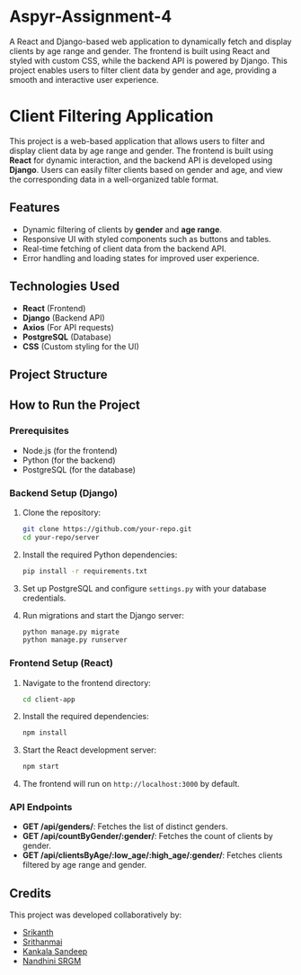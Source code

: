# Aspyr-Assignment-4
A React and Django-based web application to dynamically fetch and display clients by age range and gender. The frontend is built using React and styled with custom CSS, while the backend API is powered by Django. This project enables users to filter client data by gender and age, providing a smooth and interactive user experience. 
 
# Client Filtering Application

This project is a web-based application that allows users to filter and display client data by age range and gender. The frontend is built using **React** for dynamic interaction, and the backend API is developed using **Django**. Users can easily filter clients based on gender and age, and view the corresponding data in a well-organized table format.

## Features
- Dynamic filtering of clients by **gender** and **age range**.
- Responsive UI with styled components such as buttons and tables.
- Real-time fetching of client data from the backend API.
- Error handling and loading states for improved user experience.

## Technologies Used
- **React** (Frontend)
- **Django** (Backend API)
- **Axios** (For API requests)
- **PostgreSQL** (Database)
- **CSS** (Custom styling for the UI)

## Project Structure


## How to Run the Project

### Prerequisites
- Node.js (for the frontend)
- Python (for the backend)
- PostgreSQL (for the database)

### Backend Setup (Django)
1. Clone the repository:
    ```bash
    git clone https://github.com/your-repo.git
    cd your-repo/server
    ```

2. Install the required Python dependencies:
    ```bash
    pip install -r requirements.txt
    ```

3. Set up PostgreSQL and configure `settings.py` with your database credentials.

4. Run migrations and start the Django server:
    ```bash
    python manage.py migrate
    python manage.py runserver
    ```

### Frontend Setup (React)
1. Navigate to the frontend directory:
    ```bash
    cd client-app
    ```

2. Install the required dependencies:
    ```bash
    npm install
    ```

3. Start the React development server:
    ```bash
    npm start
    ```

4. The frontend will run on `http://localhost:3000` by default.

### API Endpoints

- **GET /api/genders/**: Fetches the list of distinct genders.
- **GET /api/countByGender/:gender/**: Fetches the count of clients by gender.
- **GET /api/clientsByAge/:low_age/:high_age/:gender/**: Fetches clients filtered by age range and gender.

## Credits

This project was developed collaboratively by:

- [Srikanth](https://github.com/srika19)
- [Srithanmai](https://github.com/srithanmai)
- [Kankala Sandeep](https://github.com/kankala-sandeep)
- [Nandhini SRGM](https://github.com/nandhinisrgm)




